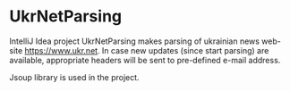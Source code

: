 # UkrNetParsing

IntelliJ Idea project UkrNetParsing makes parsing of ukrainian news web-site https://www.ukr.net.
In case new updates (since start parsing) are available, appropriate headers will be sent to pre-defined e-mail address.

Jsoup library is used in the project.
